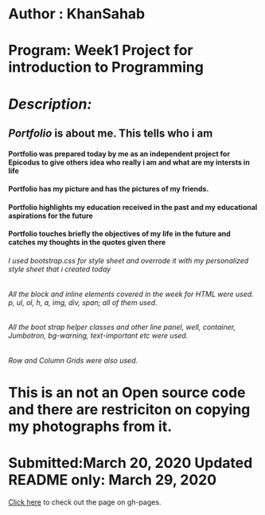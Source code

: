 # Author : KhanSahab
# Program: Week1 Project for introduction to Programming
# _Description:_
## _Portfolio_ is about me. This tells who i am
#### Portfolio was prepared today by me as an independent project for Epicodus to give others idea who really i am and what are my intersts in life
#### Portfolio has my picture and has the pictures of my friends. 
#### Portfolio highlights my education received in the past and my educational aspirations for the future
#### Portfolio touches briefly the objectives of my life in the future and catches my thoughts in the quotes given there
###### I used bootstrap.css for style sheet and overrode it with my personalized style sheet that i created today
###### All the block and inline elements covered in the week for HTML were used. p, ul, ol, h, a, img, div, span; all of them used.
###### All the boot strap helper classes and other line panel, well, container, Jumbotron, bg-warning, text-important etc were used.
###### Row and Column Grids were also used.
# This is an not an Open source code and there are restriciton on copying my photographs from it.
# Submitted:March 20, 2020  Updated README only: March 29, 2020
[Click here](https://nkhakwan.github.io/Portfolio/) to check out the page on gh-pages.